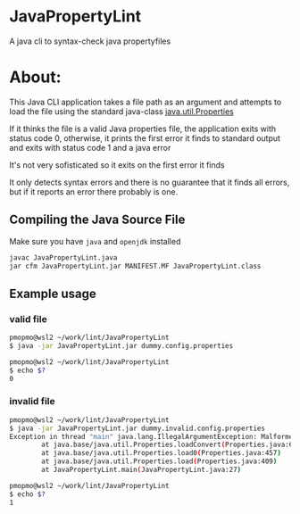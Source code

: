 # JavaPropertyLint
A java cli to syntax-check java propertyfiles

# About:
This Java CLI application takes a file path as an argument and attempts to load the file
 using the standard java-class [java.util.Properties](https://www.google.com/search?q=java.util.Properties+documentation&tbs=qdr:y2)

 If it thinks the file is a valid Java properties file, the application exits with status code 0,
 otherwise, it prints the first error it finds to standard output and exits with status code 1 and a java error

 It's not very sofisticated so it exits on the first error it finds

 It only detects syntax errors and there is no guarantee that it finds all errors, but if it
 reports an error there probably is one.



## Compiling the Java Source File
Make sure you have `java` and `openjdk` installed
```bash
javac JavaPropertyLint.java
jar cfm JavaPropertyLint.jar MANIFEST.MF JavaPropertyLint.class
```
## Example usage

### valid file

```bash
pmopmo@wsl2 ~/work/lint/JavaPropertyLint
$ java -jar JavaPropertyLint.jar dummy.config.properties

pmopmo@wsl2 ~/work/lint/JavaPropertyLint
$ echo $?
0
```
### invalid file

```bash
pmopmo@wsl2 ~/work/lint/JavaPropertyLint
$ java -jar JavaPropertyLint.jar dummy.invalid.config.properties
Exception in thread "main" java.lang.IllegalArgumentException: Malformed \uxxxx encoding.
        at java.base/java.util.Properties.loadConvert(Properties.java:663)
        at java.base/java.util.Properties.load0(Properties.java:457)
        at java.base/java.util.Properties.load(Properties.java:409)
        at JavaPropertyLint.main(JavaPropertyLint.java:27)

pmopmo@wsl2 ~/work/lint/JavaPropertyLint
$ echo $?
1
```
